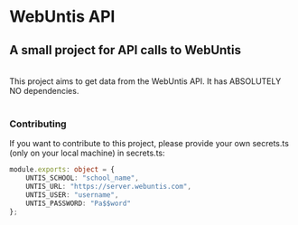 # WebUntis API
## A small project for API calls to WebUntis
<br>
This project aims to get data from the WebUntis API.  
It has ABSOLUTELY NO dependencies.  
<br><br>

### Contributing
If you want to contribute to this project, please provide your own secrets.ts (only on your local machine) in secrets.ts:  
```ts
module.exports: object = {
    UNTIS_SCHOOL: "school_name",
    UNTIS_URL: "https://server.webuntis.com",
    UNTIS_USER: "username",
    UNTIS_PASSWORD: "Pa$$word"
};
```  

